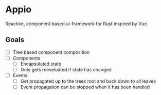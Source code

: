 # Appio

Reactive, component based ui-framework for Rust inspired by Vue.

## Goals

- [ ] Tree based component composition
- [ ] Components
  - [ ] Encapsulated state
  - [ ] Only gets reeveluated if state has changed
- [ ] Events
  - [ ] Get propagated up to the trees root and back down to all leaves
  - [ ] Event propagation can be stopped when it has been handled
